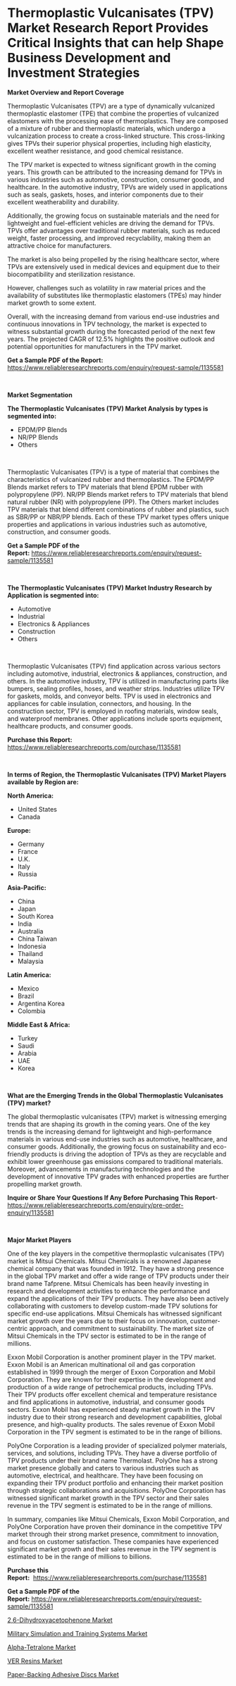 <p><h1>Thermoplastic Vulcanisates (TPV) Market Research Report Provides Critical Insights that can help Shape Business Development and Investment Strategies</h1></p><p><strong>Market Overview and Report Coverage</strong></p>
<p><p>Thermoplastic Vulcanisates (TPV) are a type of dynamically vulcanized thermoplastic elastomer (TPE) that combine the properties of vulcanized elastomers with the processing ease of thermoplastics. They are composed of a mixture of rubber and thermoplastic materials, which undergo a vulcanization process to create a cross-linked structure. This cross-linking gives TPVs their superior physical properties, including high elasticity, excellent weather resistance, and good chemical resistance.</p><p>The TPV market is expected to witness significant growth in the coming years. This growth can be attributed to the increasing demand for TPVs in various industries such as automotive, construction, consumer goods, and healthcare. In the automotive industry, TPVs are widely used in applications such as seals, gaskets, hoses, and interior components due to their excellent weatherability and durability.</p><p>Additionally, the growing focus on sustainable materials and the need for lightweight and fuel-efficient vehicles are driving the demand for TPVs. TPVs offer advantages over traditional rubber materials, such as reduced weight, faster processing, and improved recyclability, making them an attractive choice for manufacturers.</p><p>The market is also being propelled by the rising healthcare sector, where TPVs are extensively used in medical devices and equipment due to their biocompatibility and sterilization resistance.</p><p>However, challenges such as volatility in raw material prices and the availability of substitutes like thermoplastic elastomers (TPEs) may hinder market growth to some extent.</p><p>Overall, with the increasing demand from various end-use industries and continuous innovations in TPV technology, the market is expected to witness substantial growth during the forecasted period of the next few years. The projected CAGR of 12.5% highlights the positive outlook and potential opportunities for manufacturers in the TPV market.</p></p>
<p><strong>Get a Sample PDF of the Report:</strong> <a href="https://www.reliableresearchreports.com/enquiry/request-sample/1135581">https://www.reliableresearchreports.com/enquiry/request-sample/1135581</a></p>
<p>&nbsp;</p>
<p><strong>Market Segmentation</strong></p>
<p><strong>The Thermoplastic Vulcanisates (TPV) Market Analysis by types is segmented into:</strong></p>
<p><ul><li>EPDM/PP Blends</li><li>NR/PP Blends</li><li>Others</li></ul></p>
<p>&nbsp;</p>
<p><p>Thermoplastic Vulcanisates (TPV) is a type of material that combines the characteristics of vulcanized rubber and thermoplastics. The EPDM/PP Blends market refers to TPV materials that blend EPDM rubber with polypropylene (PP). NR/PP Blends market refers to TPV materials that blend natural rubber (NR) with polypropylene (PP). The Others market includes TPV materials that blend different combinations of rubber and plastics, such as SBR/PP or NBR/PP blends. Each of these TPV market types offers unique properties and applications in various industries such as automotive, construction, and consumer goods.</p></p>
<p><strong>Get a Sample PDF of the Report:</strong>&nbsp;<a href="https://www.reliableresearchreports.com/enquiry/request-sample/1135581">https://www.reliableresearchreports.com/enquiry/request-sample/1135581</a></p>
<p>&nbsp;</p>
<p><strong>The Thermoplastic Vulcanisates (TPV) Market Industry Research by Application is segmented into:</strong></p>
<p><ul><li>Automotive</li><li>Industrial</li><li>Electronics & Appliances</li><li>Construction</li><li>Others</li></ul></p>
<p>&nbsp;</p>
<p><p>Thermoplastic Vulcanisates (TPV) find application across various sectors including automotive, industrial, electronics & appliances, construction, and others. In the automotive industry, TPV is utilized in manufacturing parts like bumpers, sealing profiles, hoses, and weather strips. Industries utilize TPV for gaskets, molds, and conveyor belts. TPV is used in electronics and appliances for cable insulation, connectors, and housing. In the construction sector, TPV is employed in roofing materials, window seals, and waterproof membranes. Other applications include sports equipment, healthcare products, and consumer goods.</p></p>
<p><strong>Purchase this Report:</strong>&nbsp; <a href="https://www.reliableresearchreports.com/purchase/1135581">https://www.reliableresearchreports.com/purchase/1135581</a></p>
<p>&nbsp;</p>
<p><strong>In terms of Region, the Thermoplastic Vulcanisates (TPV) Market Players available by Region are:</strong></p>
<p>
    <p> <strong> North America: </strong>
        <ul>
            <li>United States</li>
            <li>Canada</li>
        </ul>
        </p> 
    <p> <strong> Europe: </strong>
        <ul>
            <li>Germany</li>
            <li>France</li>
            <li>U.K.</li>
            <li>Italy</li>
            <li>Russia</li>
        </ul>
        </p> 
    <p> <strong> Asia-Pacific: </strong>
        <ul>
            <li>China</li>
            <li>Japan</li>
            <li>South Korea</li>
            <li>India</li>
            <li>Australia</li>
            <li>China Taiwan</li>
            <li>Indonesia</li>
            <li>Thailand</li>
            <li>Malaysia</li>
        </ul>
        </p> 
    <p> <strong> Latin America: </strong>
        <ul>
            <li>Mexico</li>
            <li>Brazil</li>
            <li>Argentina Korea</li>
            <li>Colombia</li>
        </ul>
        </p> 
    <p> <strong> Middle East & Africa: </strong>
        <ul>
            <li>Turkey</li>
            <li>Saudi</li>
            <li>Arabia</li>
            <li>UAE</li>
            <li>Korea</li>
        </ul>
    </p>
    </p>
<p>&nbsp;</p>
<p><strong>What are the Emerging Trends in the Global Thermoplastic Vulcanisates (TPV) market?</strong></p>
<p><p>The global thermoplastic vulcanisates (TPV) market is witnessing emerging trends that are shaping its growth in the coming years. One of the key trends is the increasing demand for lightweight and high-performance materials in various end-use industries such as automotive, healthcare, and consumer goods. Additionally, the growing focus on sustainability and eco-friendly products is driving the adoption of TPVs as they are recyclable and exhibit lower greenhouse gas emissions compared to traditional materials. Moreover, advancements in manufacturing technologies and the development of innovative TPV grades with enhanced properties are further propelling market growth.</p></p>
<p><strong>Inquire or Share Your Questions If Any Before Purchasing This Report</strong>- <a href="https://www.reliableresearchreports.com/enquiry/pre-order-enquiry/1135581">https://www.reliableresearchreports.com/enquiry/pre-order-enquiry/1135581</a></p>
<p>&nbsp;</p>
<p><strong>Major Market Players</strong></p>
<p><p>One of the key players in the competitive thermoplastic vulcanisates (TPV) market is Mitsui Chemicals. Mitsui Chemicals is a renowned Japanese chemical company that was founded in 1912. They have a strong presence in the global TPV market and offer a wide range of TPV products under their brand name Tafprene. Mitsui Chemicals has been heavily investing in research and development activities to enhance the performance and expand the applications of their TPV products. They have also been actively collaborating with customers to develop custom-made TPV solutions for specific end-use applications. Mitsui Chemicals has witnessed significant market growth over the years due to their focus on innovation, customer-centric approach, and commitment to sustainability. The market size of Mitsui Chemicals in the TPV sector is estimated to be in the range of millions.</p><p>Exxon Mobil Corporation is another prominent player in the TPV market. Exxon Mobil is an American multinational oil and gas corporation established in 1999 through the merger of Exxon Corporation and Mobil Corporation. They are known for their expertise in the development and production of a wide range of petrochemical products, including TPVs. Their TPV products offer excellent chemical and temperature resistance and find applications in automotive, industrial, and consumer goods sectors. Exxon Mobil has experienced steady market growth in the TPV industry due to their strong research and development capabilities, global presence, and high-quality products. The sales revenue of Exxon Mobil Corporation in the TPV segment is estimated to be in the range of billions.</p><p>PolyOne Corporation is a leading provider of specialized polymer materials, services, and solutions, including TPVs. They have a diverse portfolio of TPV products under their brand name Thermolast. PolyOne has a strong market presence globally and caters to various industries such as automotive, electrical, and healthcare. They have been focusing on expanding their TPV product portfolio and enhancing their market position through strategic collaborations and acquisitions. PolyOne Corporation has witnessed significant market growth in the TPV sector and their sales revenue in the TPV segment is estimated to be in the range of millions.</p><p>In summary, companies like Mitsui Chemicals, Exxon Mobil Corporation, and PolyOne Corporation have proven their dominance in the competitive TPV market through their strong market presence, commitment to innovation, and focus on customer satisfaction. These companies have experienced significant market growth and their sales revenue in the TPV segment is estimated to be in the range of millions to billions.</p></p>
<p><strong>Purchase this Report:</strong>&nbsp;&nbsp;<a href="https://www.reliableresearchreports.com/purchase/1135581">https://www.reliableresearchreports.com/purchase/1135581</a></p>
<p></p>
<p><strong>Get a Sample PDF of the Report:</strong>&nbsp;<a href="https://www.reliableresearchreports.com/enquiry/request-sample/1135581">https://www.reliableresearchreports.com/enquiry/request-sample/1135581</a></p>
<p><p><a href="https://github.com/rexevange/Market-Research-Report-List-1/blob/main/26-dihydroxyacetophenone-market.md">2,6-Dihydroxyacetophenone Market</a></p><p><a href="https://medium.com/@jarredmertz2772/military-simulation-and-training-systems-market-furnishes-information-on-market-share-market-4ce5cf2677fa">Military Simulation and Training Systems Market</a></p><p><a href="https://github.com/FassouRP/Market-Research-Report-List-1/blob/main/alpha-tetralone-market.md">Alpha-Tetralone Market</a></p><p><a href="https://www.linkedin.com/pulse/ver-resins-market-share-amp-new-trends-analysis-report/">VER Resins Market</a></p><p><a href="https://www.linkedin.com/pulse/paper-backing-adhesive-discs-market-insights-players-forecast/">Paper-Backing Adhesive Discs Market</a></p></p>